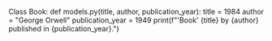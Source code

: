 Class Book:
  def models.py(title, author, publication_year):
  title = 1984
  author = "George Orwell"
  publication_year = 1949
  print(f"'Book' {title} by {author} published in {publication_year}.")
